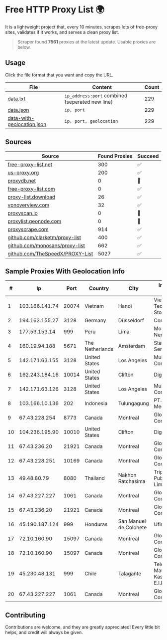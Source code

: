 
# Free HTTP Proxy List 🌍

It is a lightweight project that, every 10 minutes, scrapes lots of free-proxy sites, validates if it works, and serves a clean proxy list.


> Scraper found **7561** proxies at the latest update. Usable proxies are below.

## Usage

Click the file format that you want and copy the URL.


|File|Content|Count|
|----|-------|-----|
|[data.txt](https://raw.githubusercontent.com/themiralay/Proxy-List-World/master/data.txt)|`ip_address:port` combined (seperated new line)|229|
|[data.json](https://raw.githubusercontent.com/themiralay/Proxy-List-World/master/data.json)|`ip, port`|229|
|[data-with-geolocation.json](https://raw.githubusercontent.com/themiralay/Proxy-List-World/master/data-with-geolocation.json)|`ip, port, geolocation`|229|

## Sources

|Source|Found Proxies|Succeed|
|------|-------------|-------|
|[free-proxy-list.net](https://free-proxy-list.net)|300|✅|
|[us-proxy.org](https://www.us-proxy.org)|200|✅|
|[proxydb.net](http://proxydb.net)|0|🚫|
|[free-proxy-list.com](https://free-proxy-list.com/?page=&port=&type%5B%5D=http&type%5B%5D=https&up_time=0&search=Search)|0|✅|
|[proxy-list.download](https://www.proxy-list.download/HTTP)|26|✅|
|[vpnoverview.com](https://vpnoverview.com/privacy/anonymous-browsing/free-proxy-servers)|32|✅|
|[proxyscan.io](https://www.proxyscan.io)|0|🚫|
|[proxylist.geonode.com](https://proxylist.geonode.com/api/proxy-list?limit=300&page=1&sort_by=lastChecked&sort_type=desc&protocols=http,https)|0|🚫|
|[proxyscrape.com](https://api.proxyscrape.com/v2/?request=displayproxies&protocol=http&timeout=10000&country=all&ssl=all&anonymity=all)|914|✅|
|[github.com/clarketm/proxy-list](https://raw.githubusercontent.com/clarketm/proxy-list/master/proxy-list-raw.txt)|400|✅|
|[github.com/monosans/proxy-list](https://raw.githubusercontent.com/monosans/proxy-list/main/proxies/http.txt)|662|✅|
|[github.com/TheSpeedX/PROXY-List](https://raw.githubusercontent.com/TheSpeedX/PROXY-List/master/http.txt)|5027|✅|


## Sample Proxies With Geolocation Info

|#|Ip|Port|Country|City|Internet Service Provider|
|-|--|----|-------|----|-------------------------|
|1|103.166.141.74|20074|Vietnam|Hanoi|Viet NAM Cloud Technology Joint Stock Company|
|2|194.163.155.27|3128|Germany|Düsseldorf|Contabo GmbH|
|3|177.53.153.14|999|Peru|Lima|Moreno Yanoc Nemias Bernardo|
|4|160.19.94.188|5671|The Netherlands|Amsterdam|Stallion Network Services Limited|
|5|142.171.63.155|3128|United States|Los Angeles|Multacom Corporation|
|6|162.243.184.16|10014|United States|Clifton|DigitalOcean, LLC|
|7|142.171.63.126|3128|United States|Los Angeles|Multacom Corporation|
|8|103.166.10.136|202|Indonesia|Tulungagung|PT. Yasmin Amanah Media|
|9|67.43.228.254|8773|Canada|Montreal|GloboTech Communications|
|10|104.236.195.90|10010|United States|Clifton|DigitalOcean, LLC|
|11|67.43.236.20|21921|Canada|Montreal|GloboTech Communications|
|12|67.43.228.251|10169|Canada|Montreal|GloboTech Communications|
|13|49.48.80.79|8080|Thailand|Nakhon Ratchasima|Triple T Broadband Public Company Limited|
|14|67.43.227.227|1061|Canada|Montreal|GloboTech Communications|
|15|67.43.236.20|21921|Canada|Montreal|GloboTech Communications|
|16|45.190.187.124|999|Honduras|San Manuel de Colohete|Ufinet Panama S.A.|
|17|72.10.160.90|15097|Canada|Montreal|GloboTech Communications|
|18|72.10.160.90|15097|Canada|Montreal|GloboTech Communications|
|19|45.230.48.131|999|Chile|Talagante|Telecomunicaciones Mauricio Andres Kasendra Larenas E.I.R.L.|
|20|67.43.227.227|1061|Canada|Montreal|GloboTech Communications|



## Contributing

Contributions are welcome, and they are greatly appreciated! Every
little bit helps, and credit will always be given.

